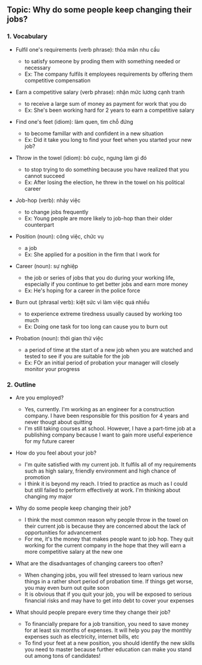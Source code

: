 ## Topic: Why do some people keep changing their jobs?

### 1. Vocabulary
- Fulfil one's requirements (verb phrase): thỏa mãn nhu cầu
  + to satisfy someone by proding them with something needed or necessary
  + Ex: The company fulfils ít employees requirements by offering them competitive compensation

- Earn a competitive salary (verb phrase): nhận mức lương cạnh tranh
  + to receive a large sum of money as payment for work that you do
  + Ex: She's been working hard for 2 years to earn a competitive salary

- Find one's feet (idiom): làm quen, tìm chỗ đứng
  + to become famillar with and confident in a new situation
  + Ex: Did it take you long to find your feet when you started your new job?

- Throw in the towel (idiom): bỏ cuộc, ngưng làm gì đó
  + to stop trying to do something because you have realized that you cannot succeed
  + Ex: After losing the election, he threw in the towel on his political career

- Job-hop (verb): nhảy việc
  + to change jobs frequently
  + Ex: Young people are more likely to job-hop than their older counterpart

- Position (noun): công việc, chức vụ
  + a job
  + Ex: She applied for a position in the firm that I work for

- Career (noun): sự nghiệp
  + the job or series of jobs that you do during your working life, especially if you continue to get better jobs and earn more money
  + Ex: He's hoping for a career in the police force

- Burn out (phrasal verb): kiệt sức vì làm việc quá nhiều
  + to experience extreme tiredness usually caused by working too much
  + Ex: Doing one task for too long can cause you to burn out

- Probation (noun): thời gian thử việc
  + a period of time at the start of a new job when you are watched and tested to see if you are suitable for the job
  + Ex: FOr an initial period of probation your manager will closely monitor your progress

### 2. Outline
- Are you employed?
  + Yes, currently. I'm working as an engineer for a construction company. I have been responsible for this position for 4 years and never thougt about quitting
  + I'm still taking courses at school. However, I have a part-time job at a publishing company because I want to gain more useful experience for my future career

- How do you feel about your job?
  + I'm quite satisfied with my current job. It fulfils all of my requirements such as high salary, friendly environment and high chance of promotion
  + I think it is beyond my reach. I tried to practice as much as I could but still failed to perform effectively at work. I'm thinking about changing my major

- Why do some people keep changing their job?
  + I think the most common reason why people throw in the towel on their current job is because they are concerned about the lack of opportunities for advancement
  + For me, it's the money that makes people want to job hop. They quit working for the current company in the hope that they will earn a more competitive salary at the new one

- What are the disadvantages of changing careers too often?
  + When changing jobs, you will feel stressed to learn various new things in a rather short period of probation time. If things get worse, you may even burn out quite soon
  + It is obvious that if you quit your job, you will be exposed to serious financial risks and may have to get into debt to cover your expenses

- What should people prepare every time they change their job?
  + To financially prepare for a job transition, you need to save money for at least six months of expenses. It will help you pay the monthly expenses such as electricity, internet bills, etc
  + To find your feet at a new position, you should identify the new skills you need to master because further education can make you stand out among tons of candidates!